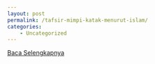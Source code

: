 ```yaml
---
layout: post
permalink: /tafsir-mimpi-katak-menurut-islam/
categories:
    - Uncategorized
---
```


[Baca Selengkapnya](/03)